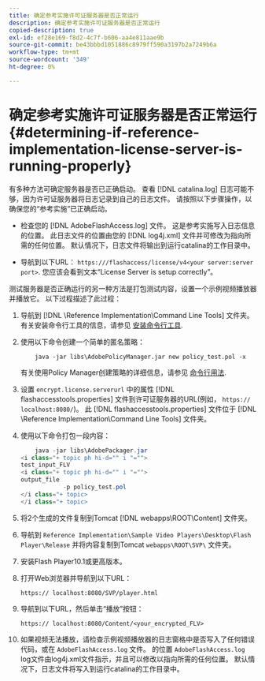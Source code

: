```yaml
---
title: 确定参考实施许可证服务器是否正常运行
description: 确定参考实施许可证服务器是否正常运行
copied-description: true
exl-id: ef28e169-f8d2-4c7f-b606-aa4e811aae9b
source-git-commit: be43bbbd1051886c8979ff590a3197b2a7249b6a
workflow-type: tm+mt
source-wordcount: '349'
ht-degree: 0%

---
```


# 确定参考实施许可证服务器是否正常运行 {#determining-if-reference-implementation-license-server-is-running-properly}

有多种方法可确定服务器是否已正确启动。 查看 [!DNL catalina.log] 日志可能不够，因为许可证服务器将日志记录到自己的日志文件。 请按照以下步骤操作，以确保您的“参考实施”已正确启动。

* 检查您的 [!DNL AdobeFlashAccess.log] 文件。 这是参考实施写入日志信息的位置。 此日志文件的位置由您的 [!DNL log4j.xml] 文件并可修改为指向所需的任何位置。 默认情况下，日志文件将输出到运行catalina的工作目录中。

* 导航到以下URL： `https:///flashaccess/license/v4<your server:server port>`. 您应该会看到文本“License Server is setup correctly”。

测试服务器是否正确运行的另一种方法是打包测试内容，设置一个示例视频播放器并播放它。 以下过程描述了此过程：

1. 导航到 [!DNL \Reference Implementation\Command Line Tools] 文件夹。 有关安装命令行工具的信息，请参见 [安装命令行工具](../aaxs-reference-implementations/command-line-tools/aaxs-ref-impl-command-line-overview.md#installing-the-command-line-tools).

1. 使用以下命令创建一个简单的匿名策略：

   ```
       java -jar libs\AdobePolicyManager.jar new policy_test.pol -x
   ```

   有关使用Policy Manager创建策略的详细信息，请参见 [命令行用法](../aaxs-reference-implementations/command-line-tools/policy-manager/command-line-usage.md).

1. 设置 `encrypt.license.serverurl` 中的属性 [!DNL flashaccesstools.properties] 文件到许可证服务器的URL(例如， `https:// localhost:8080/`)。 此 [!DNL flashaccesstools.properties] 文件位于 [!DNL \Reference Implementation\Command Line Tools] 文件夹。

1. 使用以下命令打包一段内容：

   ```java
       java -jar libs\AdobePackager.jar  
   <i class="+ topic ph hi-d="" i "="">
   test_input_FLV  
   <i class="+ topic ph hi-d="" i "="">
   output_file  
               -p policy_test.pol 
   </i class="+ topic> 
   </i class="+ topic>
   ```

1. 将2个生成的文件复制到Tomcat [!DNL webapps\ROOT\Content] 文件夹。
1. 导航到 `Reference Implementation\Sample Video Players\Desktop\Flash Player\Release` 并将内容复制到Tomcat `webapps\ROOT\SVP\` 文件夹。
1. 安装Flash Player10.1或更高版本。
1. 打开Web浏览器并导航到以下URL：

   `https:// localhost:8080/SVP/player.html`
1. 导航到以下URL，然后单击“播放”按钮：

   `https:// localhost:8080/Content/<your_encrypted_FLV>`
1. 如果视频无法播放，请检查示例视频播放器的日志窗格中是否写入了任何错误代码，或在 `AdobeFlashAccess.log` 文件。 的位置 `AdobeFlashAccess.log` log文件由log4j.xml文件指示，并且可以修改以指向所需的任何位置。 默认情况下，日志文件将写入到运行catalina的工作目录中。
